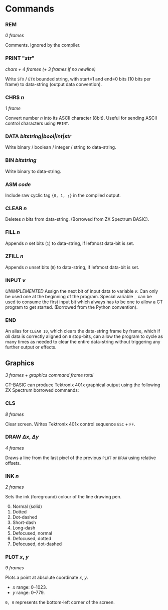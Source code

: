 # Commands

### REM
_0 frames_

Comments. Ignored by the compiler.

### PRINT "_str_"
_chars + 4 frames (+ 3 frames if no newline)_

Write `STX` / `ETX` bounded string, with start=1 and end=0 bits (10 bits per frame) to data-string (output data convention).

### CHR$ _n_
_1 frame_

Convert number _n_ into its ASCII character (8bit). Useful for sending ASCII control characters using `PRINT`.

### DATA _bitstring|bool|int|str_
Write binary / boolean / integer / string to data-string.

### BIN _bitstring_
Write binary to data-string.

### ASM _code_
Include raw cyclic tag `{0, 1, ;}` in the compiled output.

### CLEAR _n_
Deletes _n_ bits from data-string. (Borrowed from ZX Spectrum BASIC).

### FILL _n_
Appends _n_ set bits (`1`) to data-string, if leftmost data-bit is set.

### ZFILL _n_
Appends _n_ unset bits (`0`) to data-string, if leftmost data-bit is set.

### INPUT _v_
_UNIMPLEMENTED_
Assign the next bit of input data to variable _v_. Can only be used one at the beginning of the program. Special variable `_` can be used to consume the first input bit which always has to be one to allow a CT program to get started. (Borrowed from the Python convention).

### END
An alias for `CLEAR 10`, which clears the data-string frame by frame, which if _all_ data is correctly aligned on `0` stop-bits, can allow the program to cycle as many times as needed to clear the entire data-string without triggering any further output or effects.

## Graphics
_3 frames + graphics command frame total_

CT-BASIC can produce Tektronix 401x graphical output using the following ZX Spectrum borrowed commands:

### CLS
_8 frames_

Clear screen. Writes Tektronix 401x control sequence `ESC` + `FF`.

### DRAW _Δx_, _Δy_
_4 frames_

Draws a line from the last pixel of the previous `PLOT` or `DRAW` using relative offsets.

### INK _n_
_2 frames_

Sets the ink (foreground) colour of the line drawing pen.

0. Normal (solid)
1. Dotted
2. Dot-dashed
3. Short-dash
4. Long-dash
5. Defocused, normal
6. Defocused, dotted
7. Defocused, dot-dashed

### PLOT _x_, _y_
_9 frames_

Plots a point at absolute coordinate _x_, _y_.
* _x_ range: 0–1023.
* _y_ range: 0–779.

`0, 0` represents the bottom-left corner of the screen.
